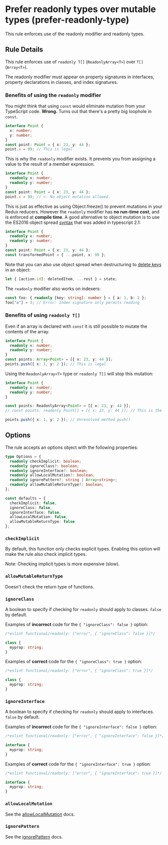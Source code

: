 # Prefer readonly types over mutable types (prefer-readonly-type)

This rule enforces use of the readonly modifier and readonly types.

## Rule Details

This rule enforces use of `readonly T[]` (`ReadonlyArray<T>`) over `T[]` (`Array<T>`).

The readonly modifier must appear on property signatures in interfaces, property declarations in classes, and index signatures.

### Benefits of using the `readonly` modifier

You might think that using `const` would eliminate mutation from your TypeScript code. **Wrong.** Turns out that there's a pretty big loophole in `const`.

```typescript
interface Point {
  x: number;
  y: number;
}
const point: Point = { x: 23, y: 44 };
point.x = 99; // This is legal
```

This is why the `readonly` modifier exists. It prevents you from assigning a value to the result of a member expression.

```typescript
interface Point {
  readonly x: number;
  readonly y: number;
}
const point: Point = { x: 23, y: 44 };
point.x = 99; // <- No object mutation allowed.
```

This is just as effective as using Object.freeze() to prevent mutations in your Redux reducers. However the `readonly` modifier has **no run-time cost**, and is enforced at **compile time**. A good alternative to object mutation is to use the ES2016 object spread [syntax](https://github.com/Microsoft/TypeScript/wiki/What's-new-in-TypeScript#object-spread-and-rest) that was added in typescript 2.1:

```typescript
interface Point {
  readonly x: number;
  readonly y: number;
}
const point: Point = { x: 23, y: 44 };
const transformedPoint = { ...point, x: 99 };
```

Note that you can also use object spread when destructuring to [delete keys](http://stackoverflow.com/questions/35342355/remove-data-from-nested-objects-without-mutating/35676025#35676025) in an object:

```typescript
let { [action.id]: deletedItem, ...rest } = state;
```

The `readonly` modifier also works on indexers:

```typescript
const foo: { readonly [key: string]: number } = { a: 1, b: 2 };
foo["a"] = 3; // Error: Index signature only permits reading
```

### Benefits of using `readonly T[]`

Even if an array is declared with `const` it is still possible to mutate the contents of the array.

```typescript
interface Point {
  readonly x: number;
  readonly y: number;
}
const points: Array<Point> = [{ x: 23, y: 44 }];
points.push({ x: 1, y: 2 }); // This is legal
```

Using the `ReadonlyArray<T>` type or `readonly T[]` will stop this mutation:

```typescript
interface Point {
  readonly x: number;
  readonly y: number;
}

const points: ReadonlyArray<Point> = [{ x: 23, y: 44 }];
// const points: readonly Point[] = [{ x: 23, y: 44 }]; // This is the alternative syntax for the line above

points.push({ x: 1, y: 2 }); // Unresolved method push()
```

## Options

The rule accepts an options object with the following properties:

```typescript
type Options = {
  readonly checkImplicit: boolean;
  readonly ignoreClass?: boolean;
  readonly ignoreInterface?: boolean;
  readonly allowLocalMutation?: boolean;
  readonly ignorePattern?: string | Array<string>;
  readonly allowMutableReturnType?: boolean;
};

const defaults = {
  checkImplicit: false,
  ignoreClass: false,
  ignoreInterface: false,
  allowLocalMutation: false,
  allowMutableReturnType: false
};
```

### `checkImplicit`

By default, this function only checks explicit types. Enabling this option will make the rule also check implicit types.

Note: Checking implicit types is more expensive (slow).

### `allowMutableReturnType`

Doesn't check the return type of functions.

### `ignoreClass`

A boolean to specify if checking for `readonly` should apply to classes. `false` by default.

Examples of **incorrect** code for the `{ "ignoreClass": false }` option:

```ts
/*eslint functional/readonly: ["error", { "ignoreClass": false }]*/

class {
  myprop: string;
}
```

Examples of **correct** code for the `{ "ignoreClass": true }` option:

```ts
/*eslint functional/readonly: ["error", { "ignoreClass": true }]*/

class {
  myprop: string;
}
```

### `ignoreInterface`

A boolean to specify if checking for `readonly` should apply to interfaces. `false` by default.

Examples of **incorrect** code for the `{ "ignoreInterface": false }` option:

```ts
/*eslint functional/readonly: ["error", { "ignoreInterface": false }]*/

interface {
  myprop: string;
}
```

Examples of **correct** code for the `{ "ignoreInterface": true }` option:

```ts
/*eslint functional/readonly: ["error", { "ignoreInterface": true }]*/

interface {
  myprop: string;
}
```

### `allowLocalMutation`

See the [allowLocalMutation](./options/allow-local-mutation.md) docs.

### `ignorePattern`

See the [ignorePattern](./options/ignore-pattern.md) docs.
